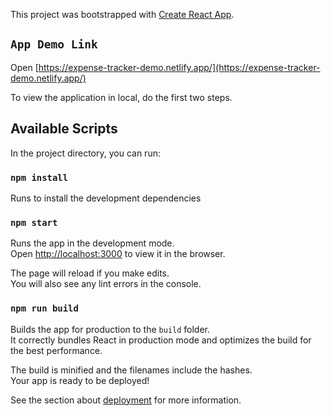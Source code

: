 This project was bootstrapped with [Create React App](https://github.com/facebook/create-react-app).


## `App Demo Link`

Open [https://expense-tracker-demo.netlify.app/](https://expense-tracker-demo.netlify.app/)


To view the application in local, do the first two steps.

## Available Scripts


In the project directory, you can run:

### `npm install`

Runs to install the development dependencies

### `npm start`

Runs the app in the development mode.<br />
Open [http://localhost:3000](http://localhost:3000) to view it in the browser.

The page will reload if you make edits.<br />
You will also see any lint errors in the console.

### `npm run build`

Builds the app for production to the `build` folder.<br />
It correctly bundles React in production mode and optimizes the build for the best performance.

The build is minified and the filenames include the hashes.<br />
Your app is ready to be deployed!

See the section about [deployment](https://facebook.github.io/create-react-app/docs/deployment) for more information.